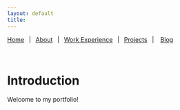 ```yaml
---
layout: default
title: 
---
```


[Home](../index.md)&ensp;
|&ensp;
[About](../about.md)&ensp;
|&ensp;
[Work Experience](../work-experience.md)&ensp;
|&ensp;
[Projects](../projects.md)&ensp;
| &ensp;
[Blog](../blog.html)

<br>

# Introduction
Welcome to my portfolio!

&nbsp;

